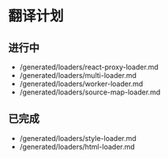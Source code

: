 # 翻译计划

## 进行中

- /generated/loaders/react-proxy-loader.md
- /generated/loaders/multi-loader.md
- /generated/loaders/worker-loader.md
- /generated/loaders/source-map-loader.md

## 已完成

- /generated/loaders/style-loader.md
- /generated/loaders/html-loader.md
